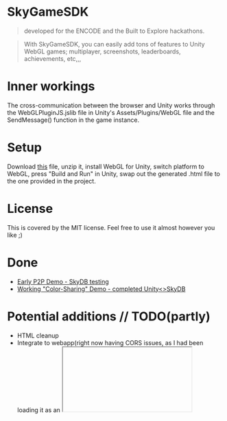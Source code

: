 # SkyGameSDK
> developed for the ENCODE and the Built to Explore hackathons.

> With SkyGameSDK, you can easily add tons of features to Unity WebGL games; multiplayer, screenshots, leaderboards, achievements, etc,,,

# Inner workings
The cross-communication between the browser and Unity works through the WebGLPluginJS.jslib file in Unity's Assets/Plugins/WebGL file and the SendMessage() function in the game instance.

# Setup
Download [this](https://siasky.net/AAB659zUOymZQY8zU9MX16MhJZoOBTRmFvFslGfunJ2Taw) file, unzip it, install WebGL for Unity, switch platform to WebGL, press "Build and Run" in Unity, swap out the generated .html file to the one provided in the project.

# License
This is covered by the MIT license. Feel free to use it almost however you like ;)

# Done
* [Early P2P Demo - SkyDB testing](https://100ccrtto8qqedqa84kb6sjcl609kbqirbevn2rv79avqu1fq5iikko.account.siasky.net/)
* [Working "Color-Sharing" Demo - completed Unity<>SkyDB](https://60061g6oprj2pi50jku6el64c81f94r10kfgmtkqp5pij6sch8jfk00.siasky.net/)

# Potential additions // TODO(partly)
* HTML cleanup
* Integrate to webapp(right now having CORS issues, as I had been loading it as an <iframe>)
* Real-time connections(might require websockets, as not everyone can connect with P2P without TURN/STUN servers)
* MySky for communication instead of 
* Screenshots (possible in Unity, and can then communicate to the browser with the WebGLPluginJS library)
* Lobbies(done via mysky, host whitelists friends, friends posts publickey to skydb,,,)
* Working chess example
* Extrapolation parameters in networking to simulate sync? (inclusion of time on send)
